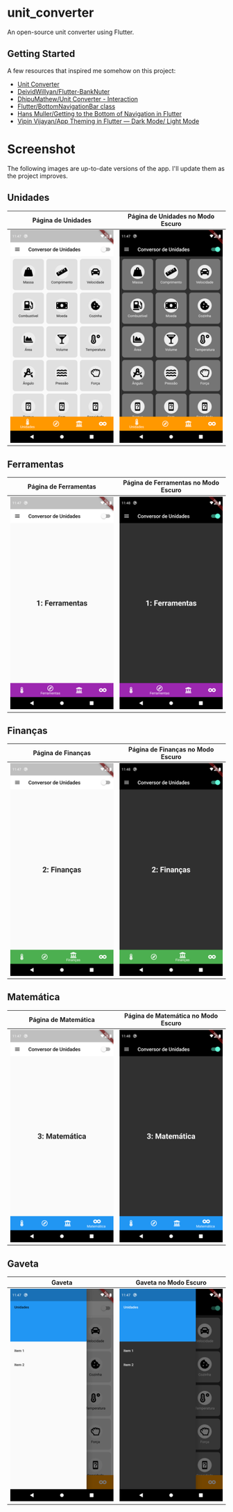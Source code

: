 # unit_converter

An open-source unit converter using Flutter.

## Getting Started

A few resources that inspired me somehow on this project:

- [Unit Converter](https://play.google.com/store/apps/details?id=com.androidapps.unitconverter)
- [DeividWillyan/Flutter-BankNuter](https://github.com/DeividWillyan/Flutter-BankNuter)
- [DhipuMathew/Unit Converter - Interaction](https://dribbble.com/shots/4481737-Unit-Converter-Interaction)
- [Flutter/BottomNavigationBar class](https://api.flutter.dev/flutter/material/BottomNavigationBar-class.html)
- [Hans Muller/Getting to the Bottom of Navigation in Flutter](https://medium.com/flutter/getting-to-the-bottom-of-navigation-in-flutter-b3e440b9386)
- [Vipin Vijayan/App Theming in Flutter — Dark Mode/ Light Mode](https://itnext.io/app-theming-in-flutter-dark-mode-light-mode-27d9adf3cee)

# Screenshot

The following images are up-to-date versions of the app. I'll update them as the project improves.

## Unidades

|                        Página de Unidades                        |                          Página de Unidades no Modo Escuro                           |
| ---------------------------------------------------------------- | ------------------------------------------------------------------------------------ |
|![Página de Unidades](assets/images/Screenshot_unit_page_view.png)|![Página de Unidades no Modo Escuro](assets/images/Screenshot_unit_page_view_dark.png)|

## Ferramentas

|                   Página de Ferramentas                   |                      Página de Ferramentas no Modo Escuro                      |
| --------------------------------------------------------- | ------------------------------------------------------------------------------ |
![Página de Ferramentas](assets/images/Screenshot_tools.png)|![Página de Ferramentas no Modo Escuro](assets/images/Screenshot_tools_dark.png)|

## Finanças

|                    Página de Finanças                    |                       Página de Finanças no Modo Escuro                       |
| -------------------------------------------------------- | ----------------------------------------------------------------------------- |
![Página de Finanças](assets/images/Screenshot_finance.png)|![Página de Finanças no Modo Escuro](assets/images/Screenshot_finance_dark.png)|

## Matemática

|                  Página de Matemática                   |                     Página de Matemática no Modo Escuro                      |
| ------------------------------------------------------- | ---------------------------------------------------------------------------- |
![Página de Matemática](assets/images/Screenshot_math.png)|![Página de Matemática no Modo Escuro](assets/images/Screenshot_math_dark.png)|

## Gaveta

|                   Gaveta                    |                      Gaveta no Modo Escuro                       |
| ------------------------------------------- | ---------------------------------------------------------------- |
![Gaveta](assets/images/Screenshot_drawer.png)|![Gaveta no Modo Escuro](assets/images/Screenshot_drawer_dark.png)|
